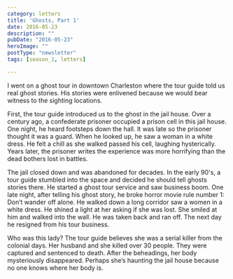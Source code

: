 ```yaml
---
category: letters
title: 'Ghosts, Part 1'
date: 2016-05-23
description: ""
pubDate: "2016-05-23"
heroImage: ""
postType: "newsletter"
tags: [season_1, letters]

---
```




I went on a ghost tour in downtown Charleston where the tour guide told us real ghost stories. His stories were enlivened because we would bear witness to the sighting locations.

First, the tour guide introduced us to the ghost in the jail house. Over a century ago, a confederate prisoner occupied a prison cell in this jail house. One night, he heard footsteps down the hall. It was late so the prisoner thought it was a guard. When he looked up, he saw a woman in a white dress. He felt a chill as she walked passed his cell, laughing hysterically. Years later, the prisoner writes the experience was more horrifying than the dead bothers lost in battles.

The jail closed down and was abandoned for decades. In the early 90's, a tour guide stumbled into the space and decided he should tell ghosts stories there. He started a ghost tour service and saw business boom. One late night, after telling his ghost story, he broke horror movie rule number 1: Don’t wander off alone. He walked down a long corridor saw a women in a white dress. He shined a light at her asking if she was lost. She smiled at him and walked into the wall. He was taken back and ran off. The next day he resigned from his tour business.

Who was this lady? The tour guide believes she was a serial killer from the colonial days. Her husband and she killed over 30 people. They were captured and sentenced to death. After the beheadings, her body mysteriously disappeared. Perhaps she’s haunting the jail house because no one knows where her body is.
